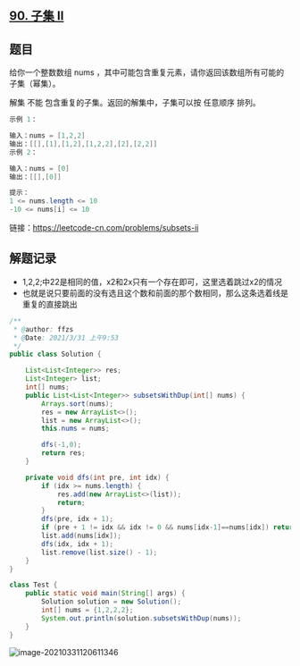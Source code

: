 ## [90. 子集 II](https://leetcode-cn.com/problems/subsets-ii/)

## 题目

给你一个整数数组 nums ，其中可能包含重复元素，请你返回该数组所有可能的子集（幂集）。

解集 不能 包含重复的子集。返回的解集中，子集可以按 任意顺序 排列。 

```java
示例 1：

输入：nums = [1,2,2]
输出：[[],[1],[1,2],[1,2,2],[2],[2,2]]
示例 2：

输入：nums = [0]
输出：[[],[0]]
```

```java
提示：
1 <= nums.length <= 10
-10 <= nums[i] <= 10
```


链接：https://leetcode-cn.com/problems/subsets-ii

## 解题记录

+ 1,2,2;中22是相同的值，x2和2x只有一个存在即可，这里选着跳过x2的情况
+ 也就是说只要前面的没有选且这个数和前面的那个数相同，那么这条选着线是重复的直接跳出



```java
/**
 * @author: ffzs
 * @Date: 2021/3/31 上午9:53
 */
public class Solution {

    List<List<Integer>> res;
    List<Integer> list;
    int[] nums;
    public List<List<Integer>> subsetsWithDup(int[] nums) {
        Arrays.sort(nums);
        res = new ArrayList<>();
        list = new ArrayList<>();
        this.nums = nums;

        dfs(-1,0);
        return res;
    }

    private void dfs(int pre, int idx) {
        if (idx >= nums.length) {
            res.add(new ArrayList<>(list));
            return;
        }
        dfs(pre, idx + 1);
        if (pre + 1 != idx && idx != 0 && nums[idx-1]==nums[idx]) return;
        list.add(nums[idx]);
        dfs(idx, idx + 1);
        list.remove(list.size() - 1);
    }
}

class Test {
    public static void main(String[] args) {
        Solution solution = new Solution();
        int[] nums = {1,2,2,2};
        System.out.println(solution.subsetsWithDup(nums));
    }
}
```

![image-20210331120611346](https://gitee.com/ffzs/picture_go/raw/master/img/image-20210331120611346.png)

